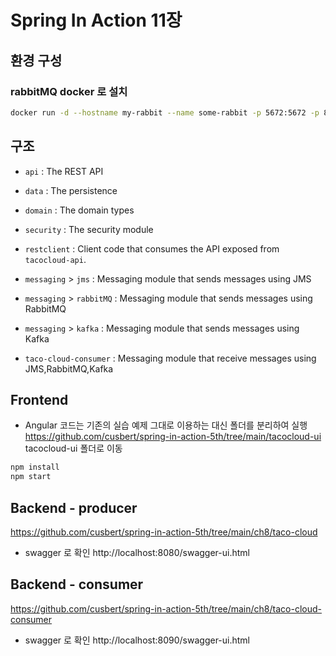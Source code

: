 # Spring In Action 11장

## 환경 구성
### rabbitMQ docker 로 설치
```bash
docker run -d --hostname my-rabbit --name some-rabbit -p 5672:5672 -p 8090:15672 -e RABBITMQ_DEFAULT_USER=admin -e RABBITMQ_DEFAULT_PASS=secret rabbitmq:3-management
```


## 구조
- `api` : The REST API
- `data` : The persistence
- `domain` : The domain types
- `security` : The security module
- `restclient` : Client code that consumes the API exposed from `tacocloud-api`.
- `messaging` > `jms` : Messaging module that sends messages using JMS
- `messaging` > `rabbitMQ` : Messaging module that sends messages using RabbitMQ
- `messaging` > `kafka` : Messaging module that sends messages using Kafka

- `taco-cloud-consumer` : Messaging module that receive messages using JMS,RabbitMQ,Kafka


## Frontend
- Angular 코드는 기존의 실습 예제 그대로 이용하는 대신 폴더를 분리하여 실행
  https://github.com/cusbert/spring-in-action-5th/tree/main/tacocloud-ui
  tacocloud-ui 폴더로 이동
```bash
npm install
npm start
```

## Backend - producer
https://github.com/cusbert/spring-in-action-5th/tree/main/ch8/taco-cloud
- swagger 로 확인
  http://localhost:8080/swagger-ui.html

## Backend - consumer
https://github.com/cusbert/spring-in-action-5th/tree/main/ch8/taco-cloud-consumer
- swagger 로 확인
  http://localhost:8090/swagger-ui.html